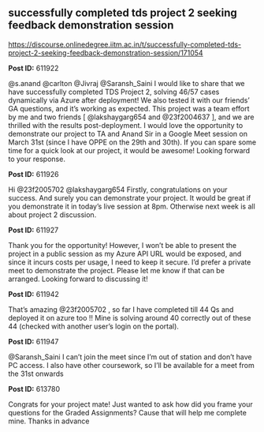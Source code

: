 ## successfully completed tds project 2 seeking feedback demonstration session
https://discourse.onlinedegree.iitm.ac.in/t/successfully-completed-tds-project-2-seeking-feedback-demonstration-session/171054


**Post ID:** 611922

@s.anand @carlton @Jivraj @Saransh_Saini
I would like to share that we have successfully completed TDS Project 2, solving 46/57 cases dynamically via Azure after deployment! We also tested it with our friends’ GA questions, and it’s working as expected.
This project was a team effort by me and two friends [ @lakshaygarg654 and @23f2004637 ], and we are thrilled with the results post-deployment.
I would love the opportunity to demonstrate our project to TA and Anand Sir in a Google Meet session on March 31st (since I have OPPE on the 29th and 30th).
If you can spare some time for a quick look at our project, it would be awesome! Looking forward to your response.

**Post ID:** 611926

Hi @23f2005702 @lakshaygarg654
Firstly, congratulations on your success. And surely you can demonstrate your project. It would be great if you demonstrate it in today’s live session at 8pm. Otherwise next week is all about project 2 discussion.

**Post ID:** 611927

Thank you for the opportunity! However, I won’t be able to present the project in a public session as my Azure API URL would be exposed, and since it incurs costs per usage, I need to keep it secure.
I’d prefer a private meet to demonstrate the project. Please let me know if that can be arranged. Looking forward to discussing it!

**Post ID:** 611942

That’s amazing @23f2005702 ,
so far I have completed till 44 Qs and deployed it on azure too !! Mine is solving around 40 correctly out of these 44 (checked with another user’s login on the portal).

**Post ID:** 611947

@Saransh_Saini
I can’t join the meet since I’m out of station and don’t have PC access. I also have other coursework, so I’ll be available for a meet from the 31st onwards

**Post ID:** 613780

Congrats for your project mate!
Just wanted to ask how did you frame your questions for the Graded Assignments? Cause that will help me complete mine.
Thanks in advance
